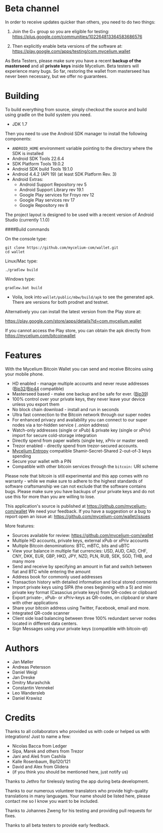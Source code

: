 Beta channel
============
In order to receive updates quicker than others, you need to do two things:

1. Join the G+ group so you are eligible for testing:
   https://plus.google.com/communities/102264813364583686576

2. Then explicitly enable beta versions of the software at:
   https://play.google.com/apps/testing/com.mycelium.wallet

As Beta Testers, please make sure you have a recent **backup of the masterseed** and all **private keys** inside Mycelium. Beta testers will experience many bugs. So far, restoring the wallet from masterseed has never been necessary, but we offer no guarantees.

Building
========

To build everything from source, simply checkout the source and build using gradle
on the build system you need.

 * JDK 1.7

Then you need to use the Android SDK manager to install the following components:

 * `ANDROID_HOME` environment variable pointing to the directory where the SDK is installed
 * Android SDK Tools 22.6.4
 * SDK Platform Tools 19.0.2
 * Android SDK build Tools 19.1.0
 * Android 4.4.2 (API 19) (at least SDK Platform Rev. 3)
 * Android Extras:
    * Android Support Repository rev 5
    * Android Support Library rev 19.1
    * Google Play services for Froyo rev 12
    * Google Play services rev 17
    * Google Repository rev 8


The project layout is designed to be used with a recent version of Android Studio (currently 1.1.0)

####Build commands

On the console type:

    git clone https://github.com/mycelium-com/wallet.git
    cd wallet

Linux/Mac type:

    ./gradlew build

Windows type:

    gradlew.bat build

 - Voila, look into `wallet/public/mbw/build/apk` to see the generated apk. 
   There are versions for both prodnet and testnet.

Alternatively you can install the latest version from the Play store at:

https://play.google.com/store/apps/details?id=com.mycelium.wallet

If you cannot access the Play store, you can obtain the apk directly from https://mycelium.com/bitcoinwallet

Features
========

With the Mycelium Bitcoin Wallet you can send and receive Bitcoins using your mobile phone.

 - HD enabled - manage multiple accounts and never reuse addresses ([Bip32](https://github.com/bitcoin/bips/blob/master/bip-0032.mediawiki)/[Bip44](https://github.com/bitcoin/bips/blob/master/bip-0044.mediawiki) compatible)
 - Masterseed based - make one backup and be safe for ever. ([Bip39](https://github.com/bitcoin/bips/blob/master/bip-0039.mediawiki))
 - 100% control over your private keys, they never leave your device unless you export them
 - No block chain download - install and run in seconds
 - Ultra fast connection to the Bitcoin network through our super nodes
 - For enhanced privacy and availability you can connect to our super nodes via a tor-hidden service ( *.onion* address)
 - Watch-only addresses (single or xPub) & private key (single or xPriv) import for secure cold-storage integration
 - Directly spend from paper wallets (single key, xPriv or master seed)
 - Trezor enabled - directly spend from trezor-secured accounts.
 - [Mycelium Entropy](https://mycelium.com/entropy) compatible Shamir-Secret-Shared 2-out-of-3 keys spending
 - Secure your wallet with a PIN
 - Compatible with other bitcoin services through the `bitcoin:` URI scheme
 

Please note that bitcoin is still experimental and this app comes with no warranty - while we make sure to adhere to the highest standards of software craftsmanship we can not exclude that the software contains bugs. Please make sure you have backups of your private keys and do not use this for more than you are willing to lose.

This application's source is published at https://github.com/mycelium-com/wallet
We need your feedback. If you have a suggestion or a bug to report open an issue at: https://github.com/mycelium-com/wallet/issues

More features:
 - Sources available for review:  https://github.com/mycelium-com/wallet
 - Multiple HD accounts, private keys, external xPub or xPriv accounts
 - Multiple Bitcoin denominations: BTC, mBTC, bits and uBTC
 - View your balance in multiple fiat currencies: USD, AUD, CAD, CHF, CNY, DKK, EUR, GBP, HKD, JPY, NZD, PLN, RUB, SEK, SGD, THB, and many more
 - Send and receive by specifying an amount in fiat and switch between fiat and BTC while entering the amount
 - Address book for commonly used addresses
 - Transaction history with detailed information and local stored comments
 - Import private keys using SIPA (the ones beginning with a 5) and mini private key format (Casascius private keys) from QR-codes or clipboard
 - Export private-, xPub- or xPriv-keys as QR-codes, on clipboard or share with other applications
 - Share your bitcoin address using Twitter, Facebook, email and more.
 - Integrated QR-code scanner
 - Client side load balancing between three 100% redundant server nodes located in different data centers.
 - Sign Messages using your private keys (compatible with bitcoin-qt)

Authors
=======
 - Jan Møller
 - Andreas Petersson
 - Daniel Weigl
 - Jan Dreske
 - Dmitry Murashchik
 - Constantin Vennekel
 - Leo Wandersleb
 - Daniel Krawisz

Credits
=======
Thanks to all collaborators who provided us with code or helped us with integrations!
Just to name a few:

 - Nicolas Bacca from Ledger
 - Sipa, Marek and others from Trezor
 - Jani and Aleš from Cashila
 - Kalle Rosenbaum, Bip120/121
 - David and Alex from Glidera
 - (if you think you should be mentioned here, just notify us)

Thanks to Jethro for tirelessly testing the app during beta development.

Thanks to our numerous volunteer translators who provide high-quality translations in many languages. Your name should be listed here, please contact me so I know you want to be included.

Thanks to Johannes Zweng for his testing and providing pull requests for fixes.

Thanks to all beta testers to provide early feedback.
